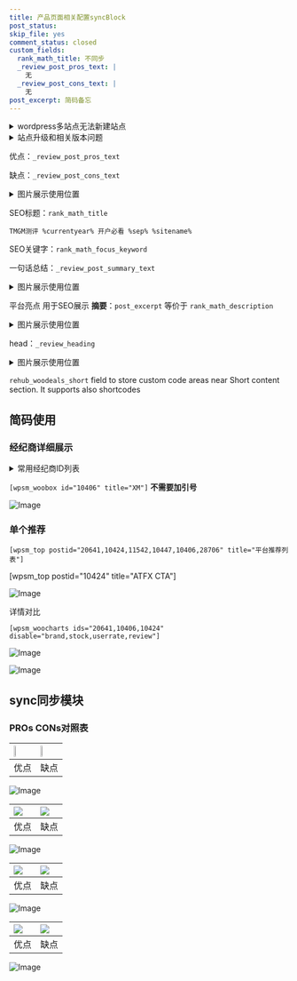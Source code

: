 ```yaml
---
title: 产品页面相关配置syncBlock
post_status: 
skip_file: yes
comment_status: closed
custom_fields:
  rank_math_title: 不同步
  _review_post_pros_text: |
    无
  _review_post_cons_text: |
    无
post_excerpt: 简码备忘
---
```

<details><summary>wordpress多站点无法新建站点</summary>

<li>和报错需要清理cookies一样的原因</li>
<li>wp-config.php里面<code>define( 'SUBDOMAIN_INSTALL', false );//子域名安装</code></li>
<li>新建子站点是用<code>define( 'SUBDOMAIN_INSTALL', true);//子域名安装</code> 完成以后，改成<code>false</code></li>
</details>

<details><summary>站点升级和相关版本问题</summary>

<p>wordpress：5.9.9
woocommerce：7.5.1
出现问题的地方：主题选项里面>><strong>Product layout >>compact style</strong></p>
<p>如何出现没有用过的字段 导致无法保存。先导出配置 然后进行修改，后面再次恢复即可。</p>
<p>出现部分字段无法显示时，需要返回默认布局后，对产品进行保存就好了。</p>
<p></p>
</details>

优点：`_review_post_pros_text`

缺点：`_review_post_cons_text`

<details><summary>图片展示使用位置</summary>

<img src="https://prod-files-secure.s3.us-west-2.amazonaws.com/39ed1227-6d7d-4570-be36-9ccd4a2c4241/f51d3d83-55d4-4bdf-9604-f37ec77ab556/Untitled.png?X-Amz-Algorithm=AWS4-HMAC-SHA256&X-Amz-Content-Sha256=UNSIGNED-PAYLOAD&X-Amz-Credential=ASIAZI2LB4666ESI35KK%2F20250727%2Fus-west-2%2Fs3%2Faws4_request&X-Amz-Date=20250727T045518Z&X-Amz-Expires=3600&X-Amz-Security-Token=IQoJb3JpZ2luX2VjEEMaCXVzLXdlc3QtMiJGMEQCIFTosD3kF2OWJil2Z%2BO1B4ASLfI0AWS55bX8HJoM0Uo8AiB40lifdnE5CQxQvt4LNsPC0dsYUZM7R2K%2F%2FJq7TPV4Bir%2FAwhsEAAaDDYzNzQyMzE4MzgwNSIMWMyL27kH4b%2B23H3bKtwDxpfxgkPFKxSrtbES3NfdtkUNU8pT92wfJPb8qiq7lOEQUvz3ZIWG63%2FoHMVP%2FUF8Ah4TBzw28Sw6RLpnkXbL4n9oJKLO1Mlm4TmlDTEBdJpGlSuxri5xm1CiZkehwSY1MuEOE6%2Fr3C859z4d7aga6zBnViI18vRqbZ3fxDw%2FccqxFXs4mYKYnM5A0bSIK9CpOr6dynpPJNvSWn15G3ZmzvdPz1%2BIbTYL1BoDeLiH7w7HUD3I6QIr4%2BsCsbigwEzjF108o2qvTho8DQVW3Z88Ec6AnyaD1rD53%2FbyN1zBZwGjfXBlkhvNNaLaKwa7kJ2ih4E9Yu%2FlpsQjEr%2BrLXZQoq%2BVXfM%2B6UZ4zejbW5o2ZVbA7hB4fpHclBCuRHI%2FC6YGjbHOHemqNEPDr2ffIizCJTUCpPBkSRe5djtLc7%2B%2B34U8Cieh968SblBZq0mTlnWi7nkWCJ2QjM4I7skpvEwRYceKGAzxNKiFL5VNf3v2KKoLKkZhjtYor8flCmY6F%2BI0ZvOBys%2BCKqZ3p0nIxI74MdT57DfhK%2BZ%2B%2B43o5bf08t3mnQOcLXhyXqRvjXBWqLX%2BwtDlMFfUgCOl5Lg8ou%2F%2FqDmN0MDufAnXX0RBCwtvTrZSgKnoC3S%2BUQ2WBkUwgqCWxAY6pgEKamUECf7GgODA1PM3fam1DNGETU8vac028rjKELlu3SLGaiRsDEp8omZkhEpBeqtpvVH3hULgHD2urPkHRgbvh%2BjqyyQTmYva2nkcz3DPoClXx2fkG22UgkGUT4gZ%2BqjVOoExGRDq8njIYZG1T6RSmTKSxqCS3%2B5sE0jqe58%2FgCOTWw%2F9tqv7rpxcUgD1RhG0QDHdnmu2T2RrEu82WLlFE%2FxqjtCG&X-Amz-Signature=2247aedef744e48ac07a2ea12cfdb8aa53c0f6bd946ae56ac7c8af54430a6e82&X-Amz-SignedHeaders=host&x-amz-checksum-mode=ENABLED&x-id=GetObject" alt="Image">
</details>

SEO标题：`rank_math_title`

`TMGM测评 %currentyear% 开户必看 %sep% %sitename%`

SEO关键字：`rank_math_focus_keyword`

一句话总结：`_review_post_summary_text`

<details><summary>图片展示使用位置</summary>

<img src="https://prod-files-secure.s3.us-west-2.amazonaws.com/39ed1227-6d7d-4570-be36-9ccd4a2c4241/4b96a922-296c-4f4e-8630-d1c870cbce01/Untitled.png?X-Amz-Algorithm=AWS4-HMAC-SHA256&X-Amz-Content-Sha256=UNSIGNED-PAYLOAD&X-Amz-Credential=ASIAZI2LB466WTICFHLH%2F20250727%2Fus-west-2%2Fs3%2Faws4_request&X-Amz-Date=20250727T045520Z&X-Amz-Expires=3600&X-Amz-Security-Token=IQoJb3JpZ2luX2VjEEMaCXVzLXdlc3QtMiJGMEQCIGk5gkymgAszV1C1%2BmvM7bE8sWKgdhW79C9XTXa%2FtV0pAiAgi6xnOxvgLXASjZgPu18U1dNnf2aX7fzkX1KBP1pjvyr%2FAwhsEAAaDDYzNzQyMzE4MzgwNSIM6jolsep4CVeW0iv%2FKtwDgxUm0eoRRdHVMTJQfR5rfwBQ9GOFA2HyhUM4WT9ugFad0c%2BJ5eYC1IMHsITxQpyLZzgIUju5SfuiX94%2BaMyAKKQrOwG6aVPjYmqlXjDNsNxjk5O41%2F%2B6PP%2FRjvWK6NSub1T6jPPAIsC6kqOfplIaZTbaRmxBtaFtZyLIBFJGtfzgNUc0vBBH5TKzP3Woea4cWf7ed07zjKR%2BE4%2B3KFdIQCsJjRw5YHJkY3rWQ%2B8xb%2FogaKmI4e5RwGKqpYqIOo9qXJRvo0%2FVGtZXKwLmxNZ4B2WKF9lomXG1NllgzMJU9wOCB2AxzhPOXUjJRe2rS6kOJNBjhgN684JKj1lwzhij4spsT0qXg7w%2FFpkPTKWSuJVpuf8Fch8oifV7SWKPng2hdVdKMFploJC94vO%2F477XA8NMBuNVG%2ByxRzV%2FdjWqYqx1fWoNere7PhnUJ4Cpdz0%2BJLzX89LKfEDvIiCBwj4Pvhk6FiXdSwoz4OKCY7SGaEeOkh7AzONRcyWtnLPjJIVmTTAftTzTfv3uCXLRmccmkVsgAdFYP%2FefqlsmkwcfpK6qjtXE0OBnqJ7ur6VoY%2BjHqZAnamnT6%2FMiiFMieIF2PvjyEtnlAltNn01DnQrJUHpaeDrFcU5k%2FZcP8h8w5aCWxAY6pgEQJMHTZCGHpXtJpR5O6eFrHeSY2qGiosN95x6Aufyg1kt8%2B4378iDCDDN9SniE3VDn27fxRSo%2B%2BGnul9rYb%2FiU4MQk2IugPv11LM1Hi5pR6g4xRok2UvfG90UWiVDCJmzTwE6373GFdjEUd%2Foxwt8tRRTo4%2B9G86BqlXMQzMOInn3unQanmyHX5T8z5ctngiir9H2xVELNdEqcLGfTeczlYFoxzLd0&X-Amz-Signature=b51e4fb77e418f01c5a45771755f884c923df44bfa8c1220ea916148da135d62&X-Amz-SignedHeaders=host&x-amz-checksum-mode=ENABLED&x-id=GetObject" alt="Image">
</details>

平台亮点 用于SEO展示 **摘要**：`post_excerpt`  等价于 `rank_math_description`

<details><summary>图片展示使用位置</summary>

<img src="https://prod-files-secure.s3.us-west-2.amazonaws.com/39ed1227-6d7d-4570-be36-9ccd4a2c4241/1ee11f63-b60a-4dfe-a7a7-d58ff23b5d88/Untitled.png?X-Amz-Algorithm=AWS4-HMAC-SHA256&X-Amz-Content-Sha256=UNSIGNED-PAYLOAD&X-Amz-Credential=ASIAZI2LB466UGONRKCR%2F20250727%2Fus-west-2%2Fs3%2Faws4_request&X-Amz-Date=20250727T045521Z&X-Amz-Expires=3600&X-Amz-Security-Token=IQoJb3JpZ2luX2VjEEMaCXVzLXdlc3QtMiJHMEUCIHs43YvEA0UPBfVIAGBUZyFou5C57arGQ2jVTC9puMvEAiEAxz3yRaGEBpiQdCfmkidw2OV7COArcRLv6X5tUh64zwsq%2FwMIbBAAGgw2Mzc0MjMxODM4MDUiDC7BmstEBhvvWObIICrcA%2BVozOXnwHI7OSfhQ4ATfEaVpFn9jKQPPx9wymS%2Bx58tSqPD3e4qvdcoKvzSMBJzYZdhCpwp1bFCYZTG9gQ660Nxp6Z3d%2FPzix%2Bajwge3rabUmRDER8E140cjioxeKh328xyjuRBO1fwxH5SV9M2jgvvkUW7CYc0EPXX%2BLbhmsuVVbouAaA7PDUkGe7pZHyPU650xNTYBEsjcqa8DSp8pVu6kOOzH%2Ft9bt5%2FicRa2EOdFo7Z9MJijoS45FKoFOZ0QMN4llNXdhb9NJCaQ2sXozmmTXAo1m7%2FwCUOH1ZfLKCEC69qRXFPHSLF1rokEmzOT7vlNvngB8TGzUrDFNeBy5IF1bw05SdviowP7B%2BFBWNb%2F41Jm3sYdjaH7%2BbION%2Bj68VPFjvXTxEvdqh6bPaqgXtlNitPJVW22HiWELJERYDUSQ9W1L8eJYQK6absHPVDLgsgb0SHBijIFF%2F2%2BTrxSLk7HmOtW6DnxzMF6VJD3YvT%2BjTrtuvtz2iVv9OasjK63vTnfDj0NcWFJmaptuQ1M6DZO7JKfS3fLKK7yMZj4z6Dd3eQU9Yn%2BVIREZnk3HwYWIOuUr%2F7W235eP5ALAeokhQ8TgjB2UP7Axnj2OUvGZ4aWVw2k6cDugmukpc5MKahlsQGOqUBSaLDd6aZk%2FN9XRaN%2B%2BPFMv5M%2Fx6l3wabG%2ByqkJ8A1jdkYNeA6VCwuNmtfxRzcfLYnF6SDhctoE3iU73LT4qLqEe0DQzhCaZ4jKEfr%2BkT12mjyWihGE3E%2BY9MavoR67Ebg1UIaKL101JDRkl9Zd%2BtP4jt6uC3BQXa737VwE6588YUQXqdzxZ%2FeHL4HLvyxkTI7AIX4Rx7pWU2fD%2FqQy27KjWM%2FU%2F%2B&X-Amz-Signature=17be777cbda57748e9b84d31e5f8053cd8e15b8b4561a914adc1b0be66dd7daf&X-Amz-SignedHeaders=host&x-amz-checksum-mode=ENABLED&x-id=GetObject" alt="Image">
<img src="https://prod-files-secure.s3.us-west-2.amazonaws.com/39ed1227-6d7d-4570-be36-9ccd4a2c4241/ad4118b5-78d8-4fbe-801e-3b29b5d99c01/Untitled.png?X-Amz-Algorithm=AWS4-HMAC-SHA256&X-Amz-Content-Sha256=UNSIGNED-PAYLOAD&X-Amz-Credential=ASIAZI2LB466UGONRKCR%2F20250727%2Fus-west-2%2Fs3%2Faws4_request&X-Amz-Date=20250727T045521Z&X-Amz-Expires=3600&X-Amz-Security-Token=IQoJb3JpZ2luX2VjEEMaCXVzLXdlc3QtMiJHMEUCIHs43YvEA0UPBfVIAGBUZyFou5C57arGQ2jVTC9puMvEAiEAxz3yRaGEBpiQdCfmkidw2OV7COArcRLv6X5tUh64zwsq%2FwMIbBAAGgw2Mzc0MjMxODM4MDUiDC7BmstEBhvvWObIICrcA%2BVozOXnwHI7OSfhQ4ATfEaVpFn9jKQPPx9wymS%2Bx58tSqPD3e4qvdcoKvzSMBJzYZdhCpwp1bFCYZTG9gQ660Nxp6Z3d%2FPzix%2Bajwge3rabUmRDER8E140cjioxeKh328xyjuRBO1fwxH5SV9M2jgvvkUW7CYc0EPXX%2BLbhmsuVVbouAaA7PDUkGe7pZHyPU650xNTYBEsjcqa8DSp8pVu6kOOzH%2Ft9bt5%2FicRa2EOdFo7Z9MJijoS45FKoFOZ0QMN4llNXdhb9NJCaQ2sXozmmTXAo1m7%2FwCUOH1ZfLKCEC69qRXFPHSLF1rokEmzOT7vlNvngB8TGzUrDFNeBy5IF1bw05SdviowP7B%2BFBWNb%2F41Jm3sYdjaH7%2BbION%2Bj68VPFjvXTxEvdqh6bPaqgXtlNitPJVW22HiWELJERYDUSQ9W1L8eJYQK6absHPVDLgsgb0SHBijIFF%2F2%2BTrxSLk7HmOtW6DnxzMF6VJD3YvT%2BjTrtuvtz2iVv9OasjK63vTnfDj0NcWFJmaptuQ1M6DZO7JKfS3fLKK7yMZj4z6Dd3eQU9Yn%2BVIREZnk3HwYWIOuUr%2F7W235eP5ALAeokhQ8TgjB2UP7Axnj2OUvGZ4aWVw2k6cDugmukpc5MKahlsQGOqUBSaLDd6aZk%2FN9XRaN%2B%2BPFMv5M%2Fx6l3wabG%2ByqkJ8A1jdkYNeA6VCwuNmtfxRzcfLYnF6SDhctoE3iU73LT4qLqEe0DQzhCaZ4jKEfr%2BkT12mjyWihGE3E%2BY9MavoR67Ebg1UIaKL101JDRkl9Zd%2BtP4jt6uC3BQXa737VwE6588YUQXqdzxZ%2FeHL4HLvyxkTI7AIX4Rx7pWU2fD%2FqQy27KjWM%2FU%2F%2B&X-Amz-Signature=f6fb9fb516c973c1de8e246c3112a0107dbff6835d83f52f3efd9210064147ee&X-Amz-SignedHeaders=host&x-amz-checksum-mode=ENABLED&x-id=GetObject" alt="Image">
<img src="https://prod-files-secure.s3.us-west-2.amazonaws.com/39ed1227-6d7d-4570-be36-9ccd4a2c4241/a38cf7c9-a79c-4b64-9e94-13589fe0758b/Untitled.png?X-Amz-Algorithm=AWS4-HMAC-SHA256&X-Amz-Content-Sha256=UNSIGNED-PAYLOAD&X-Amz-Credential=ASIAZI2LB466UGONRKCR%2F20250727%2Fus-west-2%2Fs3%2Faws4_request&X-Amz-Date=20250727T045521Z&X-Amz-Expires=3600&X-Amz-Security-Token=IQoJb3JpZ2luX2VjEEMaCXVzLXdlc3QtMiJHMEUCIHs43YvEA0UPBfVIAGBUZyFou5C57arGQ2jVTC9puMvEAiEAxz3yRaGEBpiQdCfmkidw2OV7COArcRLv6X5tUh64zwsq%2FwMIbBAAGgw2Mzc0MjMxODM4MDUiDC7BmstEBhvvWObIICrcA%2BVozOXnwHI7OSfhQ4ATfEaVpFn9jKQPPx9wymS%2Bx58tSqPD3e4qvdcoKvzSMBJzYZdhCpwp1bFCYZTG9gQ660Nxp6Z3d%2FPzix%2Bajwge3rabUmRDER8E140cjioxeKh328xyjuRBO1fwxH5SV9M2jgvvkUW7CYc0EPXX%2BLbhmsuVVbouAaA7PDUkGe7pZHyPU650xNTYBEsjcqa8DSp8pVu6kOOzH%2Ft9bt5%2FicRa2EOdFo7Z9MJijoS45FKoFOZ0QMN4llNXdhb9NJCaQ2sXozmmTXAo1m7%2FwCUOH1ZfLKCEC69qRXFPHSLF1rokEmzOT7vlNvngB8TGzUrDFNeBy5IF1bw05SdviowP7B%2BFBWNb%2F41Jm3sYdjaH7%2BbION%2Bj68VPFjvXTxEvdqh6bPaqgXtlNitPJVW22HiWELJERYDUSQ9W1L8eJYQK6absHPVDLgsgb0SHBijIFF%2F2%2BTrxSLk7HmOtW6DnxzMF6VJD3YvT%2BjTrtuvtz2iVv9OasjK63vTnfDj0NcWFJmaptuQ1M6DZO7JKfS3fLKK7yMZj4z6Dd3eQU9Yn%2BVIREZnk3HwYWIOuUr%2F7W235eP5ALAeokhQ8TgjB2UP7Axnj2OUvGZ4aWVw2k6cDugmukpc5MKahlsQGOqUBSaLDd6aZk%2FN9XRaN%2B%2BPFMv5M%2Fx6l3wabG%2ByqkJ8A1jdkYNeA6VCwuNmtfxRzcfLYnF6SDhctoE3iU73LT4qLqEe0DQzhCaZ4jKEfr%2BkT12mjyWihGE3E%2BY9MavoR67Ebg1UIaKL101JDRkl9Zd%2BtP4jt6uC3BQXa737VwE6588YUQXqdzxZ%2FeHL4HLvyxkTI7AIX4Rx7pWU2fD%2FqQy27KjWM%2FU%2F%2B&X-Amz-Signature=ffa4ef1ccfac5d7ab78907f4c099d21717cddeabc2895d3714ab7986caa8fe30&X-Amz-SignedHeaders=host&x-amz-checksum-mode=ENABLED&x-id=GetObject" alt="Image">
<img src="https://prod-files-secure.s3.us-west-2.amazonaws.com/39ed1227-6d7d-4570-be36-9ccd4a2c4241/7da6fc1e-d2ac-42ae-8c75-cb5749aa18f6/Untitled.png?X-Amz-Algorithm=AWS4-HMAC-SHA256&X-Amz-Content-Sha256=UNSIGNED-PAYLOAD&X-Amz-Credential=ASIAZI2LB466UGONRKCR%2F20250727%2Fus-west-2%2Fs3%2Faws4_request&X-Amz-Date=20250727T045521Z&X-Amz-Expires=3600&X-Amz-Security-Token=IQoJb3JpZ2luX2VjEEMaCXVzLXdlc3QtMiJHMEUCIHs43YvEA0UPBfVIAGBUZyFou5C57arGQ2jVTC9puMvEAiEAxz3yRaGEBpiQdCfmkidw2OV7COArcRLv6X5tUh64zwsq%2FwMIbBAAGgw2Mzc0MjMxODM4MDUiDC7BmstEBhvvWObIICrcA%2BVozOXnwHI7OSfhQ4ATfEaVpFn9jKQPPx9wymS%2Bx58tSqPD3e4qvdcoKvzSMBJzYZdhCpwp1bFCYZTG9gQ660Nxp6Z3d%2FPzix%2Bajwge3rabUmRDER8E140cjioxeKh328xyjuRBO1fwxH5SV9M2jgvvkUW7CYc0EPXX%2BLbhmsuVVbouAaA7PDUkGe7pZHyPU650xNTYBEsjcqa8DSp8pVu6kOOzH%2Ft9bt5%2FicRa2EOdFo7Z9MJijoS45FKoFOZ0QMN4llNXdhb9NJCaQ2sXozmmTXAo1m7%2FwCUOH1ZfLKCEC69qRXFPHSLF1rokEmzOT7vlNvngB8TGzUrDFNeBy5IF1bw05SdviowP7B%2BFBWNb%2F41Jm3sYdjaH7%2BbION%2Bj68VPFjvXTxEvdqh6bPaqgXtlNitPJVW22HiWELJERYDUSQ9W1L8eJYQK6absHPVDLgsgb0SHBijIFF%2F2%2BTrxSLk7HmOtW6DnxzMF6VJD3YvT%2BjTrtuvtz2iVv9OasjK63vTnfDj0NcWFJmaptuQ1M6DZO7JKfS3fLKK7yMZj4z6Dd3eQU9Yn%2BVIREZnk3HwYWIOuUr%2F7W235eP5ALAeokhQ8TgjB2UP7Axnj2OUvGZ4aWVw2k6cDugmukpc5MKahlsQGOqUBSaLDd6aZk%2FN9XRaN%2B%2BPFMv5M%2Fx6l3wabG%2ByqkJ8A1jdkYNeA6VCwuNmtfxRzcfLYnF6SDhctoE3iU73LT4qLqEe0DQzhCaZ4jKEfr%2BkT12mjyWihGE3E%2BY9MavoR67Ebg1UIaKL101JDRkl9Zd%2BtP4jt6uC3BQXa737VwE6588YUQXqdzxZ%2FeHL4HLvyxkTI7AIX4Rx7pWU2fD%2FqQy27KjWM%2FU%2F%2B&X-Amz-Signature=aeeed8b2a0280d05bf65097e99482f7380fe72525b656885c06284b8c3690d4e&X-Amz-SignedHeaders=host&x-amz-checksum-mode=ENABLED&x-id=GetObject" alt="Image">
<img src="https://prod-files-secure.s3.us-west-2.amazonaws.com/39ed1227-6d7d-4570-be36-9ccd4a2c4241/7e97f40a-eaee-47f5-b2f9-475f96808fa7/Untitled.png?X-Amz-Algorithm=AWS4-HMAC-SHA256&X-Amz-Content-Sha256=UNSIGNED-PAYLOAD&X-Amz-Credential=ASIAZI2LB466UGONRKCR%2F20250727%2Fus-west-2%2Fs3%2Faws4_request&X-Amz-Date=20250727T045521Z&X-Amz-Expires=3600&X-Amz-Security-Token=IQoJb3JpZ2luX2VjEEMaCXVzLXdlc3QtMiJHMEUCIHs43YvEA0UPBfVIAGBUZyFou5C57arGQ2jVTC9puMvEAiEAxz3yRaGEBpiQdCfmkidw2OV7COArcRLv6X5tUh64zwsq%2FwMIbBAAGgw2Mzc0MjMxODM4MDUiDC7BmstEBhvvWObIICrcA%2BVozOXnwHI7OSfhQ4ATfEaVpFn9jKQPPx9wymS%2Bx58tSqPD3e4qvdcoKvzSMBJzYZdhCpwp1bFCYZTG9gQ660Nxp6Z3d%2FPzix%2Bajwge3rabUmRDER8E140cjioxeKh328xyjuRBO1fwxH5SV9M2jgvvkUW7CYc0EPXX%2BLbhmsuVVbouAaA7PDUkGe7pZHyPU650xNTYBEsjcqa8DSp8pVu6kOOzH%2Ft9bt5%2FicRa2EOdFo7Z9MJijoS45FKoFOZ0QMN4llNXdhb9NJCaQ2sXozmmTXAo1m7%2FwCUOH1ZfLKCEC69qRXFPHSLF1rokEmzOT7vlNvngB8TGzUrDFNeBy5IF1bw05SdviowP7B%2BFBWNb%2F41Jm3sYdjaH7%2BbION%2Bj68VPFjvXTxEvdqh6bPaqgXtlNitPJVW22HiWELJERYDUSQ9W1L8eJYQK6absHPVDLgsgb0SHBijIFF%2F2%2BTrxSLk7HmOtW6DnxzMF6VJD3YvT%2BjTrtuvtz2iVv9OasjK63vTnfDj0NcWFJmaptuQ1M6DZO7JKfS3fLKK7yMZj4z6Dd3eQU9Yn%2BVIREZnk3HwYWIOuUr%2F7W235eP5ALAeokhQ8TgjB2UP7Axnj2OUvGZ4aWVw2k6cDugmukpc5MKahlsQGOqUBSaLDd6aZk%2FN9XRaN%2B%2BPFMv5M%2Fx6l3wabG%2ByqkJ8A1jdkYNeA6VCwuNmtfxRzcfLYnF6SDhctoE3iU73LT4qLqEe0DQzhCaZ4jKEfr%2BkT12mjyWihGE3E%2BY9MavoR67Ebg1UIaKL101JDRkl9Zd%2BtP4jt6uC3BQXa737VwE6588YUQXqdzxZ%2FeHL4HLvyxkTI7AIX4Rx7pWU2fD%2FqQy27KjWM%2FU%2F%2B&X-Amz-Signature=98bc9ded18836ba7f678340c12607a16bb6fb6f1b0dfc2dde8dca299ed747889&X-Amz-SignedHeaders=host&x-amz-checksum-mode=ENABLED&x-id=GetObject" alt="Image">
</details>

head：`_review_heading`

<details><summary>图片展示使用位置</summary>

<img src="https://prod-files-secure.s3.us-west-2.amazonaws.com/39ed1227-6d7d-4570-be36-9ccd4a2c4241/3a4650ad-9887-415c-889a-edd51fa54f27/Untitled.png?X-Amz-Algorithm=AWS4-HMAC-SHA256&X-Amz-Content-Sha256=UNSIGNED-PAYLOAD&X-Amz-Credential=ASIAZI2LB466SPEPNUCC%2F20250727%2Fus-west-2%2Fs3%2Faws4_request&X-Amz-Date=20250727T045521Z&X-Amz-Expires=3600&X-Amz-Security-Token=IQoJb3JpZ2luX2VjEEMaCXVzLXdlc3QtMiJIMEYCIQCuEmEDTsRAHSoYHFZO30joZ3MljrpFPLUlNOP453T7bQIhAKJ2fwVvoizuUmZRy3P0rKniuI4PJz0i8RWxnZegd4PZKv8DCGwQABoMNjM3NDIzMTgzODA1IgzTpDCJ4aO4X1Qad0cq3AO5J5xMZK1uwAuW2Qh6ZpNn1XAqSVLwg43M6YbPZDHzlFSkk2vN%2BWlQ%2FawQ5YXrcAC9m15yDDVMi3wfAUHTAfkzENak%2Bc2KQZKFvt0ZBamx4LN97omsmhIVSR5tzj5BRQdM5kWYq8aJvei9xuuWYf%2BvMCpWGY4FPLD%2BiS9BbdySDf8Lg3oPh7ypAXC%2Botspe4dtDOTlZua8r5cOt%2Fcc9COiL7ZRUEBNKCvL3v7QH1N7erWGhx%2F8tBS0zumvSYwamz6xXh2BbdtVl3s6dnTlg0B1BoKOf50n2R2%2F8lXR58h6%2F3Ke3JbPZTZjlngOMY7DLDgmjlwl384s9haoPAau8wdTAHh7YUgevE6Bg8jJzoNi%2BDpM7xWCjMBNP4kLptU%2Bbv01uvZLffapJ3BfJlU4%2FjLlLxKDemgL%2Bugh8LOVaTnSaak0AweM%2B90POuuf0goqagzfC2ybqdIH7UbEK1G6BLWDKh8Na4RUgg5up0ggExJw4jsK8o0uuHE1ar4jBQtdLSe0kjIVy1yu%2FYazx5UXBEqtHvh4rScucySdhF9oHtaeGEoUKtv2RJRNYKAgdjsMbtHXJXZVCXvnMChjZGE%2BBibrCUE6y0BiTyrGcMuGyzSHuyVQTEUe%2F9H1UJ5pIzCDoJbEBjqkAaDvbBsbVG63kzF0UvvzEaKoO4a2bqHuIPnLDu2sPV3mBcokXJDNzrQ7KZPCJUL%2F9QzewFeDnijAohgqblV1DAE%2Foo4Dc2xDR3WLaYxYYKDTB%2F35pSscLY8yp1WWMOS6PA2C%2BkioInMtSm9ubbTjUOo6T4Nb2yDFr652WrhxIEDGdZtya9cMHHb7p0Zew8Hk68VTJ3UT6Gw7f5dnWi0Ta9x8%2F54%2F&X-Amz-Signature=2de92898b98f8f9188e89e93914af69359458c225860aabe93b74331cee796cc&X-Amz-SignedHeaders=host&x-amz-checksum-mode=ENABLED&x-id=GetObject" alt="Image">
</details>

`rehub_woodeals_short`	field to store custom code areas near Short content section. It supports also shortcodes



## 简码使用

### 经纪商详细展示

<details><summary>常用经纪商ID列表</summary>

<pre><code class="php">嘉盛 ===> 20641  [wpsm_woobox id="20641" title="嘉盛"]
易信easymarkets ===> 11542  [wpsm_woobox id="11542" title="易信easymarkets"]
ATFX外汇 ===> 10424  [wpsm_woobox id="10424" title="ATFX"]
XM ===> 10406  [wpsm_woobox id="10406" title="XM"]
TMGM ===> 29622  [wpsm_woobox id="29622" title="TMGM"]
HYCM ===> 10447  [wpsm_woobox id="10447" title="HYCM"]
fpmarkets澳福外汇 ===> 20639  [wpsm_woobox id="20639" title="fpmarkets澳福外汇"]</code></pre>
</details>

`[wpsm_woobox id="10406" title="XM"]` **不需要加引号**

![Image](https://prod-files-secure.s3.us-west-2.amazonaws.com/39ed1227-6d7d-4570-be36-9ccd4a2c4241/4f898f9d-0fa7-4e43-acd3-ac6bc7be575a/Untitled.png?X-Amz-Algorithm=AWS4-HMAC-SHA256&X-Amz-Content-Sha256=UNSIGNED-PAYLOAD&X-Amz-Credential=ASIAZI2LB466UXGTSXXX%2F20250727%2Fus-west-2%2Fs3%2Faws4_request&X-Amz-Date=20250727T045517Z&X-Amz-Expires=3600&X-Amz-Security-Token=IQoJb3JpZ2luX2VjEEMaCXVzLXdlc3QtMiJGMEQCIBEvoGdiB7g%2BCCKUw7zfH7zMWhqYbfT8cNuWbJSIM2s8AiA24fi0AJSUGEB2ycKsX4YOnfnDiwivoZoumKmFqHdUASr%2FAwhsEAAaDDYzNzQyMzE4MzgwNSIMGZB9d%2FqxvnQmEctmKtwDo5utrhnnN4wrrI4FjHoSmNmlyRZ9cpjuB%2BC4rfhPPr5J1vYCCmAUzzQPOWRCBlhVMyXRKRB%2BAp5WvHBpNO9%2BH8FMz8PmwFbyHTA1KyK6or5brqsiqC2euIRWt8kRuHKiG4T9DJW8eGOWwctXXjoedOy0yw8ZU6SYQ54%2BgMB6pndTBUTpbecI9NuWSYvIlzqK1oik%2F7G%2FtBjQq6gcH6imLEF6jTJeGyLDPXQbjYlSk6SwaL8wg%2FugczwD0gEduar7WykEYIa2w0V6tqV6YfBCuOHtifQOxQuKAE9jGJz4DAHSiIH1An7pgW0dpeFoHg2ZAxJUquebkwDYaTqiL8N2La62XHwZeFZ92NQnjaOnUCf2VwYdX1XYhXH7C9MchcZtb9zqIhXyQY%2FJ7%2Bstm4499SIbflRp8xaMgR82OHq67C%2FZh48Qt2mVWhv8zz%2Bpcs2I4oueDe3LRjXEpuz7lU1SqRfDZIgrwK6lmgi6QkCvRjMao7wQQQE24Kt1RA6TRrwvQTXtLB4QKtuizfPxHTk%2BQVWhxgxGQa0wQZDjbhleACbDv6ZF%2BJLRIruti18k4Lj33YGFBWd4gyWL15l%2BCNLm8lro9K1FhzsLHop%2FnYAO25O%2FHy4pBPPwpCwjDJAw3KCWxAY6pgEMTOghUDUarGQ7IVLhgiRBAePGmL3U0PMerLHMhKa5Q71pUxT2uskyqRRTsoibFCG8z15dM1CdmXyuIqzAD9b3TDbcj9ykqwmDbMHjA1o0cMEU47KVyG74qZK9mHcz6d4DcmYUEBuA%2BX2HR3CSlhebZH8VuEumdkLc%2B4HU%2BTJsM9U2scTmkYkBrkstV7fvUCxKqpNixieYOKl0l%2F9nt3hVJwylOquT&X-Amz-Signature=5eb03d80e420174016753c12bc5813e40656d897b062a617487f56bcd39fb17e&X-Amz-SignedHeaders=host&x-amz-checksum-mode=ENABLED&x-id=GetObject)

### 单个推荐
`[wpsm_top postid="20641,10424,11542,10447,10406,28706" title="平台推荐列表"]`

[wpsm_top postid="10424" title="ATFX CTA"]

![Image](https://prod-files-secure.s3.us-west-2.amazonaws.com/39ed1227-6d7d-4570-be36-9ccd4a2c4241/5ac620dc-51a8-48b6-b55d-91f47299193c/Untitled.png?X-Amz-Algorithm=AWS4-HMAC-SHA256&X-Amz-Content-Sha256=UNSIGNED-PAYLOAD&X-Amz-Credential=ASIAZI2LB466UXGTSXXX%2F20250727%2Fus-west-2%2Fs3%2Faws4_request&X-Amz-Date=20250727T045517Z&X-Amz-Expires=3600&X-Amz-Security-Token=IQoJb3JpZ2luX2VjEEMaCXVzLXdlc3QtMiJGMEQCIBEvoGdiB7g%2BCCKUw7zfH7zMWhqYbfT8cNuWbJSIM2s8AiA24fi0AJSUGEB2ycKsX4YOnfnDiwivoZoumKmFqHdUASr%2FAwhsEAAaDDYzNzQyMzE4MzgwNSIMGZB9d%2FqxvnQmEctmKtwDo5utrhnnN4wrrI4FjHoSmNmlyRZ9cpjuB%2BC4rfhPPr5J1vYCCmAUzzQPOWRCBlhVMyXRKRB%2BAp5WvHBpNO9%2BH8FMz8PmwFbyHTA1KyK6or5brqsiqC2euIRWt8kRuHKiG4T9DJW8eGOWwctXXjoedOy0yw8ZU6SYQ54%2BgMB6pndTBUTpbecI9NuWSYvIlzqK1oik%2F7G%2FtBjQq6gcH6imLEF6jTJeGyLDPXQbjYlSk6SwaL8wg%2FugczwD0gEduar7WykEYIa2w0V6tqV6YfBCuOHtifQOxQuKAE9jGJz4DAHSiIH1An7pgW0dpeFoHg2ZAxJUquebkwDYaTqiL8N2La62XHwZeFZ92NQnjaOnUCf2VwYdX1XYhXH7C9MchcZtb9zqIhXyQY%2FJ7%2Bstm4499SIbflRp8xaMgR82OHq67C%2FZh48Qt2mVWhv8zz%2Bpcs2I4oueDe3LRjXEpuz7lU1SqRfDZIgrwK6lmgi6QkCvRjMao7wQQQE24Kt1RA6TRrwvQTXtLB4QKtuizfPxHTk%2BQVWhxgxGQa0wQZDjbhleACbDv6ZF%2BJLRIruti18k4Lj33YGFBWd4gyWL15l%2BCNLm8lro9K1FhzsLHop%2FnYAO25O%2FHy4pBPPwpCwjDJAw3KCWxAY6pgEMTOghUDUarGQ7IVLhgiRBAePGmL3U0PMerLHMhKa5Q71pUxT2uskyqRRTsoibFCG8z15dM1CdmXyuIqzAD9b3TDbcj9ykqwmDbMHjA1o0cMEU47KVyG74qZK9mHcz6d4DcmYUEBuA%2BX2HR3CSlhebZH8VuEumdkLc%2B4HU%2BTJsM9U2scTmkYkBrkstV7fvUCxKqpNixieYOKl0l%2F9nt3hVJwylOquT&X-Amz-Signature=52a6230ec4574c865197e29a58a8d694f42d6e3d9e44c93fff6ebc958ca62d42&X-Amz-SignedHeaders=host&x-amz-checksum-mode=ENABLED&x-id=GetObject)

详情对比

`[wpsm_woocharts ids="20641,10406,10424" disable="brand,stock,userrate,review"]`

![Image](https://prod-files-secure.s3.us-west-2.amazonaws.com/39ed1227-6d7d-4570-be36-9ccd4a2c4241/bf3ba45f-b9f3-4295-8aef-b4a495fd25f4/Untitled.png?X-Amz-Algorithm=AWS4-HMAC-SHA256&X-Amz-Content-Sha256=UNSIGNED-PAYLOAD&X-Amz-Credential=ASIAZI2LB466UXGTSXXX%2F20250727%2Fus-west-2%2Fs3%2Faws4_request&X-Amz-Date=20250727T045517Z&X-Amz-Expires=3600&X-Amz-Security-Token=IQoJb3JpZ2luX2VjEEMaCXVzLXdlc3QtMiJGMEQCIBEvoGdiB7g%2BCCKUw7zfH7zMWhqYbfT8cNuWbJSIM2s8AiA24fi0AJSUGEB2ycKsX4YOnfnDiwivoZoumKmFqHdUASr%2FAwhsEAAaDDYzNzQyMzE4MzgwNSIMGZB9d%2FqxvnQmEctmKtwDo5utrhnnN4wrrI4FjHoSmNmlyRZ9cpjuB%2BC4rfhPPr5J1vYCCmAUzzQPOWRCBlhVMyXRKRB%2BAp5WvHBpNO9%2BH8FMz8PmwFbyHTA1KyK6or5brqsiqC2euIRWt8kRuHKiG4T9DJW8eGOWwctXXjoedOy0yw8ZU6SYQ54%2BgMB6pndTBUTpbecI9NuWSYvIlzqK1oik%2F7G%2FtBjQq6gcH6imLEF6jTJeGyLDPXQbjYlSk6SwaL8wg%2FugczwD0gEduar7WykEYIa2w0V6tqV6YfBCuOHtifQOxQuKAE9jGJz4DAHSiIH1An7pgW0dpeFoHg2ZAxJUquebkwDYaTqiL8N2La62XHwZeFZ92NQnjaOnUCf2VwYdX1XYhXH7C9MchcZtb9zqIhXyQY%2FJ7%2Bstm4499SIbflRp8xaMgR82OHq67C%2FZh48Qt2mVWhv8zz%2Bpcs2I4oueDe3LRjXEpuz7lU1SqRfDZIgrwK6lmgi6QkCvRjMao7wQQQE24Kt1RA6TRrwvQTXtLB4QKtuizfPxHTk%2BQVWhxgxGQa0wQZDjbhleACbDv6ZF%2BJLRIruti18k4Lj33YGFBWd4gyWL15l%2BCNLm8lro9K1FhzsLHop%2FnYAO25O%2FHy4pBPPwpCwjDJAw3KCWxAY6pgEMTOghUDUarGQ7IVLhgiRBAePGmL3U0PMerLHMhKa5Q71pUxT2uskyqRRTsoibFCG8z15dM1CdmXyuIqzAD9b3TDbcj9ykqwmDbMHjA1o0cMEU47KVyG74qZK9mHcz6d4DcmYUEBuA%2BX2HR3CSlhebZH8VuEumdkLc%2B4HU%2BTJsM9U2scTmkYkBrkstV7fvUCxKqpNixieYOKl0l%2F9nt3hVJwylOquT&X-Amz-Signature=a5ccd2cb74bf59c194b58c57c708272e74ce6743b238590c9305c956e911dafd&X-Amz-SignedHeaders=host&x-amz-checksum-mode=ENABLED&x-id=GetObject)

![Image](https://prod-files-secure.s3.us-west-2.amazonaws.com/39ed1227-6d7d-4570-be36-9ccd4a2c4241/30bc56ef-f383-4b48-9768-2ebc9e436ec0/Untitled.png?X-Amz-Algorithm=AWS4-HMAC-SHA256&X-Amz-Content-Sha256=UNSIGNED-PAYLOAD&X-Amz-Credential=ASIAZI2LB466UXGTSXXX%2F20250727%2Fus-west-2%2Fs3%2Faws4_request&X-Amz-Date=20250727T045517Z&X-Amz-Expires=3600&X-Amz-Security-Token=IQoJb3JpZ2luX2VjEEMaCXVzLXdlc3QtMiJGMEQCIBEvoGdiB7g%2BCCKUw7zfH7zMWhqYbfT8cNuWbJSIM2s8AiA24fi0AJSUGEB2ycKsX4YOnfnDiwivoZoumKmFqHdUASr%2FAwhsEAAaDDYzNzQyMzE4MzgwNSIMGZB9d%2FqxvnQmEctmKtwDo5utrhnnN4wrrI4FjHoSmNmlyRZ9cpjuB%2BC4rfhPPr5J1vYCCmAUzzQPOWRCBlhVMyXRKRB%2BAp5WvHBpNO9%2BH8FMz8PmwFbyHTA1KyK6or5brqsiqC2euIRWt8kRuHKiG4T9DJW8eGOWwctXXjoedOy0yw8ZU6SYQ54%2BgMB6pndTBUTpbecI9NuWSYvIlzqK1oik%2F7G%2FtBjQq6gcH6imLEF6jTJeGyLDPXQbjYlSk6SwaL8wg%2FugczwD0gEduar7WykEYIa2w0V6tqV6YfBCuOHtifQOxQuKAE9jGJz4DAHSiIH1An7pgW0dpeFoHg2ZAxJUquebkwDYaTqiL8N2La62XHwZeFZ92NQnjaOnUCf2VwYdX1XYhXH7C9MchcZtb9zqIhXyQY%2FJ7%2Bstm4499SIbflRp8xaMgR82OHq67C%2FZh48Qt2mVWhv8zz%2Bpcs2I4oueDe3LRjXEpuz7lU1SqRfDZIgrwK6lmgi6QkCvRjMao7wQQQE24Kt1RA6TRrwvQTXtLB4QKtuizfPxHTk%2BQVWhxgxGQa0wQZDjbhleACbDv6ZF%2BJLRIruti18k4Lj33YGFBWd4gyWL15l%2BCNLm8lro9K1FhzsLHop%2FnYAO25O%2FHy4pBPPwpCwjDJAw3KCWxAY6pgEMTOghUDUarGQ7IVLhgiRBAePGmL3U0PMerLHMhKa5Q71pUxT2uskyqRRTsoibFCG8z15dM1CdmXyuIqzAD9b3TDbcj9ykqwmDbMHjA1o0cMEU47KVyG74qZK9mHcz6d4DcmYUEBuA%2BX2HR3CSlhebZH8VuEumdkLc%2B4HU%2BTJsM9U2scTmkYkBrkstV7fvUCxKqpNixieYOKl0l%2F9nt3hVJwylOquT&X-Amz-Signature=5edaf53a72a0ff20c419ee51047697e953da9ec16cacec09429dbb156b242773&X-Amz-SignedHeaders=host&x-amz-checksum-mode=ENABLED&x-id=GetObject)

## sync同步模块

### PROs CONs对照表

| <img src="https://cdn.ifttt.fun/gh/jarlin8/OSS@main/icons/customize/pros.svg" height="auto" width="37.3%"> | <img src="https://cdn.ifttt.fun/gh/jarlin8/OSS@main/icons/customize/cons.svg" height="auto" width="28.8%"> |
| :--- | :--- |
| 优点 | 缺点 |

![Image](https://prod-files-secure.s3.us-west-2.amazonaws.com/39ed1227-6d7d-4570-be36-9ccd4a2c4241/8742b755-dfb5-4004-9a5f-d6e561664bd8/Untitled.png?X-Amz-Algorithm=AWS4-HMAC-SHA256&X-Amz-Content-Sha256=UNSIGNED-PAYLOAD&X-Amz-Credential=ASIAZI2LB466UXGTSXXX%2F20250727%2Fus-west-2%2Fs3%2Faws4_request&X-Amz-Date=20250727T045517Z&X-Amz-Expires=3600&X-Amz-Security-Token=IQoJb3JpZ2luX2VjEEMaCXVzLXdlc3QtMiJGMEQCIBEvoGdiB7g%2BCCKUw7zfH7zMWhqYbfT8cNuWbJSIM2s8AiA24fi0AJSUGEB2ycKsX4YOnfnDiwivoZoumKmFqHdUASr%2FAwhsEAAaDDYzNzQyMzE4MzgwNSIMGZB9d%2FqxvnQmEctmKtwDo5utrhnnN4wrrI4FjHoSmNmlyRZ9cpjuB%2BC4rfhPPr5J1vYCCmAUzzQPOWRCBlhVMyXRKRB%2BAp5WvHBpNO9%2BH8FMz8PmwFbyHTA1KyK6or5brqsiqC2euIRWt8kRuHKiG4T9DJW8eGOWwctXXjoedOy0yw8ZU6SYQ54%2BgMB6pndTBUTpbecI9NuWSYvIlzqK1oik%2F7G%2FtBjQq6gcH6imLEF6jTJeGyLDPXQbjYlSk6SwaL8wg%2FugczwD0gEduar7WykEYIa2w0V6tqV6YfBCuOHtifQOxQuKAE9jGJz4DAHSiIH1An7pgW0dpeFoHg2ZAxJUquebkwDYaTqiL8N2La62XHwZeFZ92NQnjaOnUCf2VwYdX1XYhXH7C9MchcZtb9zqIhXyQY%2FJ7%2Bstm4499SIbflRp8xaMgR82OHq67C%2FZh48Qt2mVWhv8zz%2Bpcs2I4oueDe3LRjXEpuz7lU1SqRfDZIgrwK6lmgi6QkCvRjMao7wQQQE24Kt1RA6TRrwvQTXtLB4QKtuizfPxHTk%2BQVWhxgxGQa0wQZDjbhleACbDv6ZF%2BJLRIruti18k4Lj33YGFBWd4gyWL15l%2BCNLm8lro9K1FhzsLHop%2FnYAO25O%2FHy4pBPPwpCwjDJAw3KCWxAY6pgEMTOghUDUarGQ7IVLhgiRBAePGmL3U0PMerLHMhKa5Q71pUxT2uskyqRRTsoibFCG8z15dM1CdmXyuIqzAD9b3TDbcj9ykqwmDbMHjA1o0cMEU47KVyG74qZK9mHcz6d4DcmYUEBuA%2BX2HR3CSlhebZH8VuEumdkLc%2B4HU%2BTJsM9U2scTmkYkBrkstV7fvUCxKqpNixieYOKl0l%2F9nt3hVJwylOquT&X-Amz-Signature=82bf4dcdbe390997cd55e83cafdc719a6e2e9ee1447353f79bf95de22a1b223d&X-Amz-SignedHeaders=host&x-amz-checksum-mode=ENABLED&x-id=GetObject)

| <img src="https://cdn.ifttt.fun/gh/jarlin8/OSS@main/icons/customize/pros1.svg" height="auto"> | <img src="https://cdn.ifttt.fun/gh/jarlin8/OSS@main/icons/customize/cons1.svg" height="auto"> |
| :--- | :--- |
| 优点 | 缺点 |

![Image](https://prod-files-secure.s3.us-west-2.amazonaws.com/39ed1227-6d7d-4570-be36-9ccd4a2c4241/806358f8-c9c4-4e17-bb35-c6c76a5397a5/Untitled.png?X-Amz-Algorithm=AWS4-HMAC-SHA256&X-Amz-Content-Sha256=UNSIGNED-PAYLOAD&X-Amz-Credential=ASIAZI2LB466UXGTSXXX%2F20250727%2Fus-west-2%2Fs3%2Faws4_request&X-Amz-Date=20250727T045517Z&X-Amz-Expires=3600&X-Amz-Security-Token=IQoJb3JpZ2luX2VjEEMaCXVzLXdlc3QtMiJGMEQCIBEvoGdiB7g%2BCCKUw7zfH7zMWhqYbfT8cNuWbJSIM2s8AiA24fi0AJSUGEB2ycKsX4YOnfnDiwivoZoumKmFqHdUASr%2FAwhsEAAaDDYzNzQyMzE4MzgwNSIMGZB9d%2FqxvnQmEctmKtwDo5utrhnnN4wrrI4FjHoSmNmlyRZ9cpjuB%2BC4rfhPPr5J1vYCCmAUzzQPOWRCBlhVMyXRKRB%2BAp5WvHBpNO9%2BH8FMz8PmwFbyHTA1KyK6or5brqsiqC2euIRWt8kRuHKiG4T9DJW8eGOWwctXXjoedOy0yw8ZU6SYQ54%2BgMB6pndTBUTpbecI9NuWSYvIlzqK1oik%2F7G%2FtBjQq6gcH6imLEF6jTJeGyLDPXQbjYlSk6SwaL8wg%2FugczwD0gEduar7WykEYIa2w0V6tqV6YfBCuOHtifQOxQuKAE9jGJz4DAHSiIH1An7pgW0dpeFoHg2ZAxJUquebkwDYaTqiL8N2La62XHwZeFZ92NQnjaOnUCf2VwYdX1XYhXH7C9MchcZtb9zqIhXyQY%2FJ7%2Bstm4499SIbflRp8xaMgR82OHq67C%2FZh48Qt2mVWhv8zz%2Bpcs2I4oueDe3LRjXEpuz7lU1SqRfDZIgrwK6lmgi6QkCvRjMao7wQQQE24Kt1RA6TRrwvQTXtLB4QKtuizfPxHTk%2BQVWhxgxGQa0wQZDjbhleACbDv6ZF%2BJLRIruti18k4Lj33YGFBWd4gyWL15l%2BCNLm8lro9K1FhzsLHop%2FnYAO25O%2FHy4pBPPwpCwjDJAw3KCWxAY6pgEMTOghUDUarGQ7IVLhgiRBAePGmL3U0PMerLHMhKa5Q71pUxT2uskyqRRTsoibFCG8z15dM1CdmXyuIqzAD9b3TDbcj9ykqwmDbMHjA1o0cMEU47KVyG74qZK9mHcz6d4DcmYUEBuA%2BX2HR3CSlhebZH8VuEumdkLc%2B4HU%2BTJsM9U2scTmkYkBrkstV7fvUCxKqpNixieYOKl0l%2F9nt3hVJwylOquT&X-Amz-Signature=a519e6357df85bca6e2bb87fb0e603c8266d9ae72b55f962b2c1528a9f73b938&X-Amz-SignedHeaders=host&x-amz-checksum-mode=ENABLED&x-id=GetObject)

| <img src="https://cdn.ifttt.fun/gh/jarlin8/OSS@main/icons/customize/pros2.svg" height="auto"> | <img src="https://cdn.ifttt.fun/gh/jarlin8/OSS@main/icons/customize/cons2.svg" height="auto"> |
| :--- | :--- |
| 优点 | 缺点 |

![Image](https://prod-files-secure.s3.us-west-2.amazonaws.com/39ed1227-6d7d-4570-be36-9ccd4a2c4241/a9245ec9-70dd-4005-b534-0d54315fc5f3/Untitled.png?X-Amz-Algorithm=AWS4-HMAC-SHA256&X-Amz-Content-Sha256=UNSIGNED-PAYLOAD&X-Amz-Credential=ASIAZI2LB466UXGTSXXX%2F20250727%2Fus-west-2%2Fs3%2Faws4_request&X-Amz-Date=20250727T045517Z&X-Amz-Expires=3600&X-Amz-Security-Token=IQoJb3JpZ2luX2VjEEMaCXVzLXdlc3QtMiJGMEQCIBEvoGdiB7g%2BCCKUw7zfH7zMWhqYbfT8cNuWbJSIM2s8AiA24fi0AJSUGEB2ycKsX4YOnfnDiwivoZoumKmFqHdUASr%2FAwhsEAAaDDYzNzQyMzE4MzgwNSIMGZB9d%2FqxvnQmEctmKtwDo5utrhnnN4wrrI4FjHoSmNmlyRZ9cpjuB%2BC4rfhPPr5J1vYCCmAUzzQPOWRCBlhVMyXRKRB%2BAp5WvHBpNO9%2BH8FMz8PmwFbyHTA1KyK6or5brqsiqC2euIRWt8kRuHKiG4T9DJW8eGOWwctXXjoedOy0yw8ZU6SYQ54%2BgMB6pndTBUTpbecI9NuWSYvIlzqK1oik%2F7G%2FtBjQq6gcH6imLEF6jTJeGyLDPXQbjYlSk6SwaL8wg%2FugczwD0gEduar7WykEYIa2w0V6tqV6YfBCuOHtifQOxQuKAE9jGJz4DAHSiIH1An7pgW0dpeFoHg2ZAxJUquebkwDYaTqiL8N2La62XHwZeFZ92NQnjaOnUCf2VwYdX1XYhXH7C9MchcZtb9zqIhXyQY%2FJ7%2Bstm4499SIbflRp8xaMgR82OHq67C%2FZh48Qt2mVWhv8zz%2Bpcs2I4oueDe3LRjXEpuz7lU1SqRfDZIgrwK6lmgi6QkCvRjMao7wQQQE24Kt1RA6TRrwvQTXtLB4QKtuizfPxHTk%2BQVWhxgxGQa0wQZDjbhleACbDv6ZF%2BJLRIruti18k4Lj33YGFBWd4gyWL15l%2BCNLm8lro9K1FhzsLHop%2FnYAO25O%2FHy4pBPPwpCwjDJAw3KCWxAY6pgEMTOghUDUarGQ7IVLhgiRBAePGmL3U0PMerLHMhKa5Q71pUxT2uskyqRRTsoibFCG8z15dM1CdmXyuIqzAD9b3TDbcj9ykqwmDbMHjA1o0cMEU47KVyG74qZK9mHcz6d4DcmYUEBuA%2BX2HR3CSlhebZH8VuEumdkLc%2B4HU%2BTJsM9U2scTmkYkBrkstV7fvUCxKqpNixieYOKl0l%2F9nt3hVJwylOquT&X-Amz-Signature=b1434f4895736831db13e17ed3df3cb135daaa8362bd2a559185f66847dc743b&X-Amz-SignedHeaders=host&x-amz-checksum-mode=ENABLED&x-id=GetObject)

| <img src="https://cdn.ifttt.fun/gh/jarlin8/OSS@main/icons/customize/pros3.svg" height="auto"> | <img src="https://cdn.ifttt.fun/gh/jarlin8/OSS@main/icons/customize/cons3.svg" height="auto"> |
| :--- | :--- |
| 优点 | 缺点 |

![Image](https://prod-files-secure.s3.us-west-2.amazonaws.com/39ed1227-6d7d-4570-be36-9ccd4a2c4241/e1e580a2-2e5c-4780-9ff4-19c318fc2284/Untitled.png?X-Amz-Algorithm=AWS4-HMAC-SHA256&X-Amz-Content-Sha256=UNSIGNED-PAYLOAD&X-Amz-Credential=ASIAZI2LB466UXGTSXXX%2F20250727%2Fus-west-2%2Fs3%2Faws4_request&X-Amz-Date=20250727T045517Z&X-Amz-Expires=3600&X-Amz-Security-Token=IQoJb3JpZ2luX2VjEEMaCXVzLXdlc3QtMiJGMEQCIBEvoGdiB7g%2BCCKUw7zfH7zMWhqYbfT8cNuWbJSIM2s8AiA24fi0AJSUGEB2ycKsX4YOnfnDiwivoZoumKmFqHdUASr%2FAwhsEAAaDDYzNzQyMzE4MzgwNSIMGZB9d%2FqxvnQmEctmKtwDo5utrhnnN4wrrI4FjHoSmNmlyRZ9cpjuB%2BC4rfhPPr5J1vYCCmAUzzQPOWRCBlhVMyXRKRB%2BAp5WvHBpNO9%2BH8FMz8PmwFbyHTA1KyK6or5brqsiqC2euIRWt8kRuHKiG4T9DJW8eGOWwctXXjoedOy0yw8ZU6SYQ54%2BgMB6pndTBUTpbecI9NuWSYvIlzqK1oik%2F7G%2FtBjQq6gcH6imLEF6jTJeGyLDPXQbjYlSk6SwaL8wg%2FugczwD0gEduar7WykEYIa2w0V6tqV6YfBCuOHtifQOxQuKAE9jGJz4DAHSiIH1An7pgW0dpeFoHg2ZAxJUquebkwDYaTqiL8N2La62XHwZeFZ92NQnjaOnUCf2VwYdX1XYhXH7C9MchcZtb9zqIhXyQY%2FJ7%2Bstm4499SIbflRp8xaMgR82OHq67C%2FZh48Qt2mVWhv8zz%2Bpcs2I4oueDe3LRjXEpuz7lU1SqRfDZIgrwK6lmgi6QkCvRjMao7wQQQE24Kt1RA6TRrwvQTXtLB4QKtuizfPxHTk%2BQVWhxgxGQa0wQZDjbhleACbDv6ZF%2BJLRIruti18k4Lj33YGFBWd4gyWL15l%2BCNLm8lro9K1FhzsLHop%2FnYAO25O%2FHy4pBPPwpCwjDJAw3KCWxAY6pgEMTOghUDUarGQ7IVLhgiRBAePGmL3U0PMerLHMhKa5Q71pUxT2uskyqRRTsoibFCG8z15dM1CdmXyuIqzAD9b3TDbcj9ykqwmDbMHjA1o0cMEU47KVyG74qZK9mHcz6d4DcmYUEBuA%2BX2HR3CSlhebZH8VuEumdkLc%2B4HU%2BTJsM9U2scTmkYkBrkstV7fvUCxKqpNixieYOKl0l%2F9nt3hVJwylOquT&X-Amz-Signature=21e05086fb6ed2e6ef9cb0cd0cc5ae93541ab78b22083eaa695dab7de8a19677&X-Amz-SignedHeaders=host&x-amz-checksum-mode=ENABLED&x-id=GetObject)